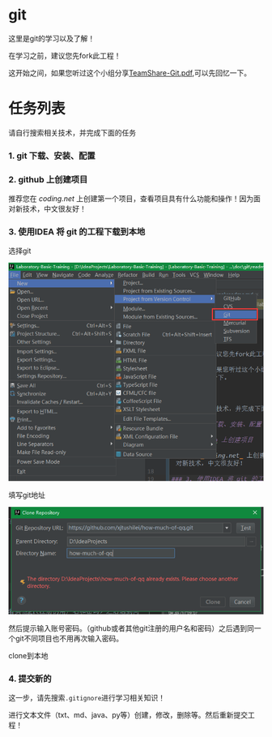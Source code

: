 # git

这里是git的学习以及了解！

在学习之前，建议您先fork此工程！

这开始之间，如果您听过这个小组分享[TeamShare-Git.pdf](TeamShare-Git.pdf),可以先回忆一下。

# 任务列表

请自行搜索相关技术，并完成下面的任务

### 1. git 下载、安装、配置

### 2. github 上创建项目

推荐您在 _coding.net_ 上创建第一个项目，查看项目具有什么功能和操作！因为面对新技术，中文很友好！

### 3. 使用IDEA 将 git 的工程下载到本地

选择git

![选择git](img/1.png)

填写git地址

![填写git地址](img/2.png)


然后提示输入账号密码。（github或者其他git注册的用户名和密码）之后遇到同一个git不同项目也不用再次输入密码。

clone到本地

### 4. 提交新的

这一步，请先搜索`.gitignore`进行学习相关知识！

进行文本文件（txt、md、java、py等）创建，修改，删除等。然后重新提交工程！